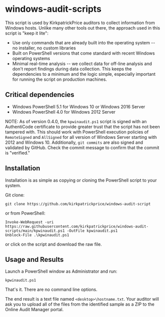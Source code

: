 # windows-audit-scripts

This script is used by KirkpatrickPrice auditors to collect information from Windows hosts.  Unlike many other tools out there, the approach used in this script is "keep it lite":
* Use only commands that are already built into the operating system -- no installer, no custom libraries
* Built on PowerShell versions that come standard with recent Windows operating systems
* Minimal real-time analysis -- we collect data for off-line analysis and don't report findings during data collection.  This keeps the dependencies to a minimum and the logic simple, especially important for running the script on production machines.

## Critical dependencies ##
* Windows PowerShell 5.1 for Windows 10 or Windows 2016 Server
* Windows PowerShell 4.0 for Windows 2012 Server

NOTE: As of version 0.4.0, the `kpwinaudit.ps1` script is signed with an AuthentiCode certificate to provide greater trust that the script has not been tampered with.  This should work with PowerShell execution policies of `RemoteSigned` and `AllSigned` for all version of Windows Server starting with 2012 and Windows 10.  Additionally, `git commits` are also signed and validated by GitHub.  Check the commit message to confirm that the commit is "verified."

## Installation
Installation is as simple as copying or cloning the PowerShell script to your system.

Git clone:

`git clone https://github.com/kirkpatrickprice/windows-audit-script`

or from PowerShell:
```
Invoke-WebRequest -uri https://raw.githubusercontent.com/kirkpatrickprice/windows-audit-scripts/main/kpwinaudit.ps1 -OutFile kpwinaudit.ps1
Unblock-File .\kpwinaudit.ps1
```

or click on the script and download the raw file.

## Usage and Results
Launch a PowerShell window as Administrator and run:

`kpwinaudit.ps1`

That's it.  There are no command line options.

The end result is a text file named `<desktop>\hostname.txt`.  Your auditor will ask you to upload all of the files from the identified sample as a ZIP to the Online Audit Manager portal.
